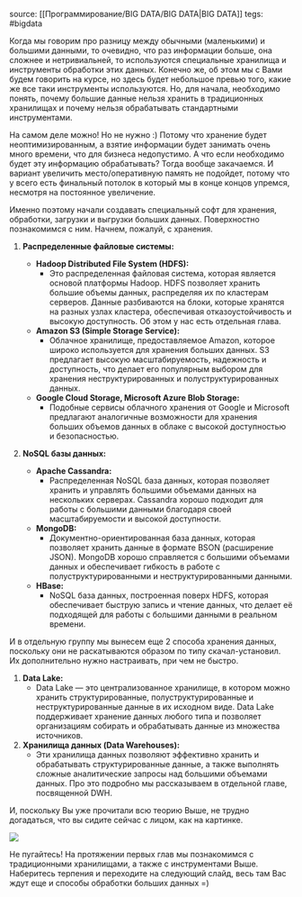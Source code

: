 source: [[Программирование/BIG DATA/BIG DATA|BIG DATA]]
tegs: #bigdata

Когда мы говорим про разницу между обычными (маленькими) и большими данными, то очевидно, что раз информации больше, она сложнее и нетривиальней, то используются специальные хранилища и инструменты обработки этих данных. Конечно же, об этом мы с Вами будем говорить на курсе, но здесь будет небольшое превью того, какие же все таки инструменты используются. Но, для начала, необходимо понять, почему большие данные нельзя хранить в традиционных хранилищах и почему нельзя обрабатывать стандартными инструментами.

На самом деле можно! Но не нужно :) Потому что хранение будет неоптимизированным, а взятие информации будет занимать очень много времени, что для бизнеса недопустимо. А что если необходимо будет эту информацию обрабатывать? Тогда вообще закачаемся. И вариант увеличить место/оперативную память не подойдет, потому что у всего есть финальный потолок в который мы в конце концов упремся, несмотря на постоянное увеличение.

Именно поэтому начали создавать специальный софт для хранения, обработки, загрузки и выгрузки больших данных. Поверхностно познакомимся с ним. Начнем, пожалуй, с хранения.

1. **Распределенные файловые системы:**
    
    - **Hadoop Distributed File System (HDFS):**
        - Это распределенная файловая система, которая является основой платформы Hadoop. HDFS позволяет хранить большие объемы данных, распределяя их по кластерам серверов. Данные разбиваются на блоки, которые хранятся на разных узлах кластера, обеспечивая отказоустойчивость и высокую доступность. Об этом у нас есть отдельная глава.
    - **Amazon S3 (Simple Storage Service):**
        - Облачное хранилище, предоставляемое Amazon, которое широко используется для хранения больших данных. S3 предлагает высокую масштабируемость, надежность и доступность, что делает его популярным выбором для хранения неструктурированных и полуструктурированных данных.
    - **Google Cloud Storage, Microsoft Azure Blob Storage:**
        - Подобные сервисы облачного хранения от Google и Microsoft предлагают аналогичные возможности для хранения больших объемов данных в облаке с высокой доступностью и безопасностью.
2. **NoSQL базы данных:**
    
    - **Apache Cassandra:**
        - Распределенная NoSQL база данных, которая позволяет хранить и управлять большими объемами данных на нескольких серверах. Cassandra хорошо подходит для работы с большими данными благодаря своей масштабируемости и высокой доступности.
    - **MongoDB:**
        - Документно-ориентированная база данных, которая позволяет хранить данные в формате BSON (расширение JSON). MongoDB хорошо справляется с большими объемами данных и обеспечивает гибкость в работе с полуструктурированными и неструктурированными данными.
    - **HBase:**
        - NoSQL база данных, построенная поверх HDFS, которая обеспечивает быструю запись и чтение данных, что делает её подходящей для работы с большими данными в реальном времени.

И в отдельную группу мы вынесем еще 2 способа хранения данных, поскольку они не раскатываются образом по типу скачал-установил. Их дополнительно нужно настраивать, при чем не быстро.

1. **Data Lake:**
    - Data Lake — это централизованное хранилище, в котором можно хранить структурированные, полуструктурированные и неструктурированные данные в их исходном виде. Data Lake поддерживает хранение данных любого типа и позволяет организациям собирать и обрабатывать данные из множества источников.
2. **Хранилища данных (Data Warehouses):**
    - Эти хранилища данных позволяют эффективно хранить и обрабатывать структурированные данные, а также выполнять сложные аналитические запросы над большими объемами данных. Про это подробно мы рассказываем в отдельной главе, посвященной DWH.

И, поскольку Вы уже прочитали всю теорию Выше, не трудно догадаться, что вы сидите сейчас с лицом, как на картинке. 

![](https://ucarecdn.com/ffbf0e2b-cb9e-4e5b-93c5-44d461dfae8a/)

Не пугайтесь! На протяжении первых глав мы познакомимся с традиционными хранилищами, а также с инструментами Выше. Наберитесь терпения и переходите на следующий слайд, весь там Вас ждут еще и способы обработки больших данных =)
